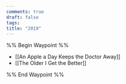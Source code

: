 ```yaml
---
comments: true
draft: false
tags:
title: "2019"
---
```

%% Begin Waypoint %%
- [[An Apple a Day Keeps the Doctor Away]]
- [[The Older I Get the Better]]

%% End Waypoint %%
